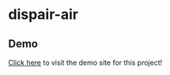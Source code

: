 # dispair-air

## Demo
<a href="https://raw.githack.com/riley-ad-clark/incremental-counter/main/index.html">Click here</a> to visit the demo site for this project!
